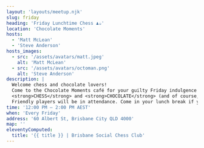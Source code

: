 ```yaml
---
layout: 'layouts/meetup.njk'
slug: friday
heading: 'Friday Lunchtime Chess ♟️☕'
location: 'Chocolate Moments'
hosts:
  - 'Matt McLean'
  - 'Steve Anderson'
hosts_images:
  - src: '/assets/avatars/matt.jpeg'
    alt: 'Matt McLean'
  - src: '/assets/avatars/octoman.png'
    alt: 'Steve Anderson'
description: |
  Welcome chess and chocolate lovers!
  Come to the Chocolate Moments café for your guilty Friday indulgence of your two vices / virtues:
  <strong>CHESS</strong> and <strong>CHOCOLATE</strong> (and of course, coffee).
  Friendly players will be in attendance. Come in your lunch break if you work in the city.
time: '12:00 PM – 2:00 PM AEST'
when: 'Every Friday'
address: '60 Albert St, Brisbane City QLD 4000'
map: ''
eleventyComputed:
  title: '{{ title }} | Brisbane Social Chess Club'
---
```

